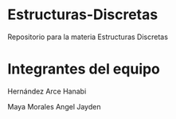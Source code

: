 # Estructuras-Discretas
Repositorio para la materia Estructuras Discretas
# Integrantes del equipo
Hernández Arce Hanabi

Maya Morales Angel Jayden
